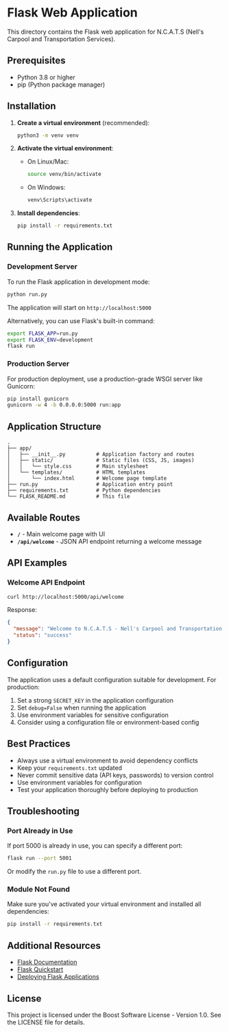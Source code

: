 # Flask Web Application

This directory contains the Flask web application for N.C.A.T.S (Nell's Carpool and Transportation Services).

## Prerequisites

- Python 3.8 or higher
- pip (Python package manager)

## Installation

1. **Create a virtual environment** (recommended):
   ```bash
   python3 -m venv venv
   ```

2. **Activate the virtual environment**:
   - On Linux/Mac:
     ```bash
     source venv/bin/activate
     ```
   - On Windows:
     ```bash
     venv\Scripts\activate
     ```

3. **Install dependencies**:
   ```bash
   pip install -r requirements.txt
   ```

## Running the Application

### Development Server

To run the Flask application in development mode:

```bash
python run.py
```

The application will start on `http://localhost:5000`

Alternatively, you can use Flask's built-in command:

```bash
export FLASK_APP=run.py
export FLASK_ENV=development
flask run
```

### Production Server

For production deployment, use a production-grade WSGI server like Gunicorn:

```bash
pip install gunicorn
gunicorn -w 4 -b 0.0.0.0:5000 run:app
```

## Application Structure

```
.
├── app/
│   ├── __init__.py          # Application factory and routes
│   ├── static/              # Static files (CSS, JS, images)
│   │   └── style.css        # Main stylesheet
│   └── templates/           # HTML templates
│       └── index.html       # Welcome page template
├── run.py                   # Application entry point
├── requirements.txt         # Python dependencies
└── FLASK_README.md          # This file
```

## Available Routes

- **`/`** - Main welcome page with UI
- **`/api/welcome`** - JSON API endpoint returning a welcome message

## API Examples

### Welcome API Endpoint

```bash
curl http://localhost:5000/api/welcome
```

Response:
```json
{
  "message": "Welcome to N.C.A.T.S - Nell's Carpool and Transportation Services",
  "status": "success"
}
```

## Configuration

The application uses a default configuration suitable for development. For production:

1. Set a strong `SECRET_KEY` in the application configuration
2. Set `debug=False` when running the application
3. Use environment variables for sensitive configuration
4. Consider using a configuration file or environment-based config

## Best Practices

- Always use a virtual environment to avoid dependency conflicts
- Keep your `requirements.txt` updated
- Never commit sensitive data (API keys, passwords) to version control
- Use environment variables for configuration
- Test your application thoroughly before deploying to production

## Troubleshooting

### Port Already in Use

If port 5000 is already in use, you can specify a different port:

```bash
flask run --port 5001
```

Or modify the `run.py` file to use a different port.

### Module Not Found

Make sure you've activated your virtual environment and installed all dependencies:

```bash
pip install -r requirements.txt
```

## Additional Resources

- [Flask Documentation](https://flask.palletsprojects.com/)
- [Flask Quickstart](https://flask.palletsprojects.com/en/3.0.x/quickstart/)
- [Deploying Flask Applications](https://flask.palletsprojects.com/en/3.0.x/deploying/)

## License

This project is licensed under the Boost Software License - Version 1.0. See the LICENSE file for details.
